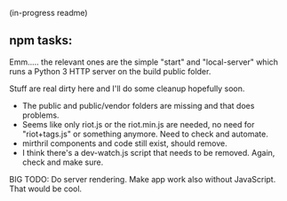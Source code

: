 (in-progress readme)


npm tasks:
----------

Emm..... the relevant ones are the simple "start" and "local-server" which runs a Python 3 HTTP server on the build public folder.

Stuff are real dirty here and I'll do some cleanup hopefully soon.

 * The public and public/vendor folders are missing and that does problems.
 * Seems like only riot.js or the riot.min.js are needed, no need for "riot+tags.js" or something anymore. Need to check and automate.
 * mirthril components and code still exist, should remove.
 * I think there's a dev-watch.js script that needs to be removed. Again, check and make sure.


 BIG TODO:
 Do server rendering. Make app work also without JavaScript. That would be cool.

